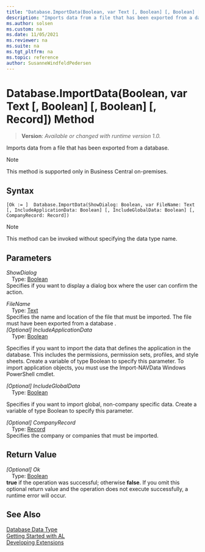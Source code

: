 ```yaml
---
title: "Database.ImportData(Boolean, var Text [, Boolean] [, Boolean] [, Record]) Method"
description: "Imports data from a file that has been exported from a database."
ms.author: solsen
ms.custom: na
ms.date: 11/05/2021
ms.reviewer: na
ms.suite: na
ms.tgt_pltfrm: na
ms.topic: reference
author: SusanneWindfeldPedersen
---
```

[//]: # (START>DO_NOT_EDIT)
[//]: # (IMPORTANT:Do not edit any of the content between here and the END>DO_NOT_EDIT.)
[//]: # (Any modifications should be made in the .xml files in the ModernDev repo.)
# Database.ImportData(Boolean, var Text [, Boolean] [, Boolean] [, Record]) Method
> **Version**: _Available or changed with runtime version 1.0._

Imports data from a file that has been exported from a database.

> [!NOTE]
> This method is supported only in Business Central on-premises.

## Syntax
```AL
[Ok := ]  Database.ImportData(ShowDialog: Boolean, var FileName: Text [, IncludeApplicationData: Boolean] [, IncludeGlobalData: Boolean] [, CompanyRecord: Record])
```
> [!NOTE]
> This method can be invoked without specifying the data type name.
## Parameters
*ShowDialog*  
&emsp;Type: [Boolean](../boolean/boolean-data-type.md)  
Specifies if you want to display a dialog box where the user can confirm the action.
        
*FileName*  
&emsp;Type: [Text](../text/text-data-type.md)  
Specifies the name and location of the file that must be imported. The file must have been exported from a database
      .  
*[Optional] IncludeApplicationData*  
&emsp;Type: [Boolean](../boolean/boolean-data-type.md)  

Specifies if you want to import the data that defines the application in the database. This includes the permissions, permission sets, profiles, and style sheets.
Create a variable of type Boolean to specify this parameter.
To import application objects, you must use the Import-NAVData Windows PowerShell cmdlet.
          
*[Optional] IncludeGlobalData*  
&emsp;Type: [Boolean](../boolean/boolean-data-type.md)  

Specifies if you want to import global, non-company specific data.
Create a variable of type Boolean to specify this parameter.
          
*[Optional] CompanyRecord*  
&emsp;Type: [Record](../record/record-data-type.md)  
Specifies the company or companies that must be imported.  


## Return Value
*[Optional] Ok*  
&emsp;Type: [Boolean](../boolean/boolean-data-type.md)  
**true** if the operation was successful; otherwise **false**.   If you omit this optional return value and the operation does not execute successfully, a runtime error will occur.  


[//]: # (IMPORTANT: END>DO_NOT_EDIT)
## See Also
[Database Data Type](database-data-type.md)  
[Getting Started with AL](../../devenv-get-started.md)  
[Developing Extensions](../../devenv-dev-overview.md)